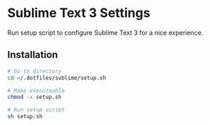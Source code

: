 # Sublime Text 3 Settings

Run setup script to configure Sublime Text 3 for a nice experience.

## Installation

```bash
# Go to directory
cd ~/.dotfiles/sublime/setup.sh

# Make executeable
chmod -x setup.sh

# Run setup script
sh setup.sh
```

